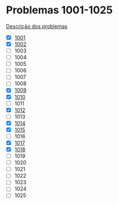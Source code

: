 # Problemas 1001-1025

[Descrição dos problemas](https://www.urionlinejudge.com.br/judge/pt/problems/all?page=1)

  - [x] [1001](1001.md)
  - [x] [1002](1002.poti)
  - [ ] 1003
  - [ ] 1004
  - [ ] 1005
  - [ ] 1006
  - [ ] 1007
  - [ ] 1008
  - [X] [1009](1009.poti)
  - [X] [1010](1010.poti)
  - [ ] 1011
  - [X] [1012](1012.poti)
  - [ ] 1013
  - [x] [1014](1014.poti)
  - [X] [1015](1015.poti)
  - [ ] 1016
  - [X] [1017](1017.poti)
  - [X] [1018](1018.poti)
  - [ ] 1019
  - [ ] 1020
  - [ ] 1021
  - [ ] 1022
  - [ ] 1023
  - [ ] 1024
  - [ ] 1025
